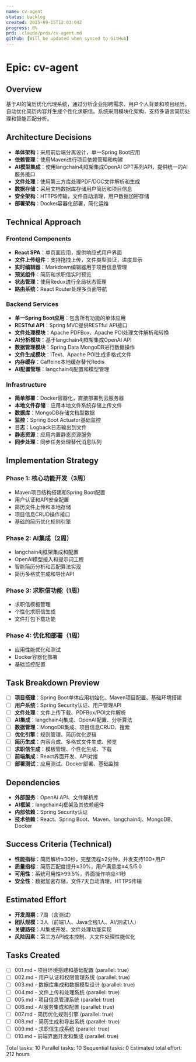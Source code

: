 ```yaml
---
name: cv-agent
status: backlog
created: 2025-09-15T12:03:04Z
progress: 0%
prd: .claude/prds/cv-agent.md
github: [Will be updated when synced to GitHub]
---
```


# Epic: cv-agent

## Overview
基于AI的简历优化代理系统，通过分析企业招聘需求、用户个人背景和项目经历，自动优化简历内容并生成个性化求职信。系统采用模块化架构，支持多语言简历处理和智能匹配分析。

## Architecture Decisions
- **单体架构**：采用前后端分离设计，单一Spring Boot应用
- **依赖管理**：使用Maven进行项目依赖管理和构建
- **AI模型集成**：使用langchain4j框架集成OpenAI GPT系列API，提供统一的AI服务接口
- **文件处理**：使用第三方库处理PDF/DOC文件解析和生成
- **数据存储**：采用文档数据库存储用户简历和项目信息
- **安全架构**：HTTPS传输，文件自动清理，用户数据加密存储
- **部署架构**：Docker容器化部署，简化运维

## Technical Approach

### Frontend Components
- **React SPA**：单页面应用，提供响应式用户界面
- **文件上传组件**：支持拖拽上传，文件类型验证，进度显示
- **实时编辑器**：Markdown编辑器用于项目信息管理
- **预览组件**：简历和求职信实时预览
- **状态管理**：使用Redux进行全局状态管理
- **路由系统**：React Router处理多页面导航

### Backend Services
- **单一Spring Boot应用**：包含所有功能的单体应用
- **RESTful API**：Spring MVC提供RESTful API接口
- **文件处理模块**：Apache PDFBox、Apache POI处理文件解析和转换
- **AI分析模块**：基于langchain4j框架集成OpenAI API
- **数据管理模块**：Spring Data MongoDB进行数据操作
- **文件生成模块**：iText、Apache POI生成多格式文件
- **内存缓存**：Caffeine本地缓存替代Redis
- **AI配置管理**：langchain4j配置和模型管理

### Infrastructure
- **简单部署**：Docker容器化，直接部署到云服务器
- **本地文件存储**：应用本地文件系统存储上传文件
- **数据库**：MongoDB存储文档型数据
- **监控**：Spring Boot Actuator基础监控
- **日志**：Logback日志输出到文件
- **静态资源**：应用内置静态资源服务
- **同步处理**：同步任务处理替代消息队列

## Implementation Strategy

### Phase 1: 核心功能开发（3周）
- Maven项目结构搭建和Spring Boot配置
- 用户认证和API安全配置
- 简历文件上传和本地存储
- 项目信息CRUD操作接口
- 基础的简历优化规则引擎

### Phase 2: AI集成（2周）
- langchain4j框架集成和配置
- OpenAI模型接入和提示词工程
- 智能简历分析和匹配算法实现
- 简历多格式生成和导出API

### Phase 3: 求职信功能（1周）
- 求职信模板管理
- 个性化求职信生成
- 文件打包下载功能

### Phase 4: 优化和部署（1周）
- 应用性能优化和测试
- Docker容器化部署
- 基础监控配置

## Task Breakdown Preview
- [ ] **项目搭建**：Spring Boot单体应用初始化、Maven项目配置、基础环境搭建
- [ ] **用户系统**：Spring Security认证、用户管理API
- [ ] **文件处理**：文件上传下载、PDFBox/POI文件解析
- [ ] **AI集成**：langchain4j集成、OpenAI配置、分析算法
- [ ] **数据管理**：MongoDB集成、项目信息CRUD、搜索
- [ ] **优化引擎**：规则管理、简历优化逻辑
- [ ] **简历生成**：内容合成、多格式文件生成、预览
- [ ] **求职信生成**：模板管理、个性化生成、下载
- [ ] **前端集成**：React界面开发、API对接
- [ ] **部署测试**：应用测试、Docker部署、基础监控

## Dependencies
- **外部服务**：OpenAI API、文件解析库
- **AI框架**：langchain4j框架及其依赖组件
- **内部依赖**：Spring Security认证
- **技术依赖**：React、Spring Boot、Maven、langchain4j、MongoDB、Docker

## Success Criteria (Technical)
- **性能指标**：简历解析≤30秒，完整流程≤2分钟，并发支持100+用户
- **质量指标**：简历匹配度提升≥30%，用户满意度≥4.5/5.0
- **可用性**：系统可用性≥99.5%，界面操作响应≤1秒
- **安全性**：数据加密存储，文件7天自动清理，HTTPS传输

## Estimated Effort
- **开发周期**：7周（含测试）
- **团队规模**：3人（前端1人、Java全栈1人、AI/测试1人）
- **关键路径**：AI集成开发、文件处理功能实现
- **风险因素**：第三方API成本控制、大文件处理性能优化

## Tasks Created
- [ ] 001.md - 项目环境搭建和基础配置 (parallel: true)
- [ ] 002.md - 用户认证和权限管理系统 (parallel: true)
- [ ] 003.md - 数据库集成和数据模型设计 (parallel: true)
- [ ] 004.md - 文件上传和处理系统 (parallel: true)
- [ ] 005.md - 项目信息管理系统 (parallel: true)
- [ ] 006.md - AI服务集成和配置 (parallel: true)
- [ ] 007.md - 简历优化规则引擎 (parallel: true)
- [ ] 008.md - 简历生成和导出系统 (parallel: true)
- [ ] 009.md - 求职信生成系统 (parallel: true)
- [ ] 010.md - 前端界面开发和集成 (parallel: true)

Total tasks: 10
Parallel tasks: 10
Sequential tasks: 0
Estimated total effort: 212 hours